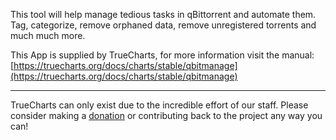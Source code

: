 This tool will help manage tedious tasks in qBittorrent and automate them. Tag, categorize, remove orphaned data, remove unregistered torrents and much much more.

This App is supplied by TrueCharts, for more information visit the manual: [https://truecharts.org/docs/charts/stable/qbitmanage](https://truecharts.org/docs/charts/stable/qbitmanage)

---

TrueCharts can only exist due to the incredible effort of our staff.
Please consider making a [donation](https://truecharts.org/docs/about/sponsor) or contributing back to the project any way you can!
